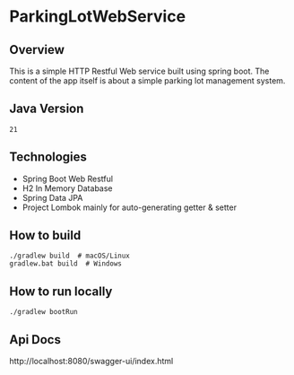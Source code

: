 # ParkingLotWebService

## Overview

This is a simple HTTP Restful Web service built using spring boot. The content of the app itself is about a simple parking lot management system.

## Java Version
`21`

## Technologies

- Spring Boot Web Restful
- H2 In Memory Database
- Spring Data JPA
- Project Lombok mainly for auto-generating getter & setter

## How to build

```
./gradlew build  # macOS/Linux
gradlew.bat build  # Windows
```

## How to run locally

```
./gradlew bootRun
```

## Api Docs
http://localhost:8080/swagger-ui/index.html